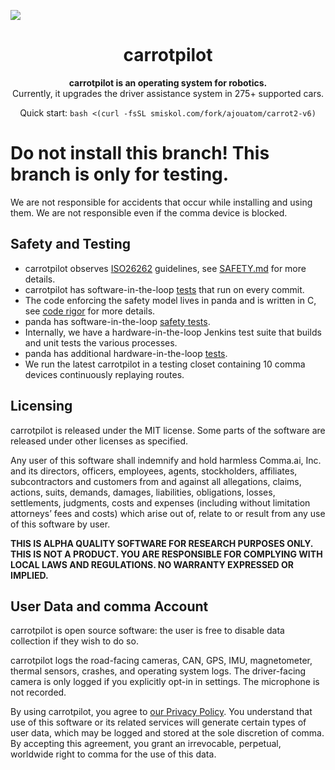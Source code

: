 ![](https://github.com/user-attachments/assets/beb02fee-f755-48b6-b565-fd09a933db43)

<div style="text-align: center;">

<h1>carrotpilot</h1>

<p>
  <b>carrotpilot is an operating system for robotics.</b>
  <br>
  Currently, it upgrades the driver assistance system in 275+ supported cars.
</p>

Quick start: `bash <(curl -fsSL smiskol.com/fork/ajouatom/carrot2-v6)`

</div>

<h1>Do not install this branch! This branch is only for testing.</h1>
We are not responsible for accidents that occur while installing and using them. We are not responsible even if the comma device is blocked.

Safety and Testing
------

* carrotpilot observes [ISO26262](https://en.wikipedia.org/wiki/ISO_26262) guidelines, see [SAFETY.md](docs/SAFETY.md) for more details.
* carrotpilot has software-in-the-loop [tests](.github/workflows/selfdrive_tests.yaml) that run on every commit.
* The code enforcing the safety model lives in panda and is written in C, see [code rigor](https://github.com/commaai/panda#code-rigor) for more details.
* panda has software-in-the-loop [safety tests](https://github.com/commaai/panda/tree/master/tests/safety).
* Internally, we have a hardware-in-the-loop Jenkins test suite that builds and unit tests the various processes.
* panda has additional hardware-in-the-loop [tests](https://github.com/commaai/panda/blob/master/Jenkinsfile).
* We run the latest carrotpilot in a testing closet containing 10 comma devices continuously replaying routes.

Licensing
------

carrotpilot is released under the MIT license. Some parts of the software are released under other licenses as specified.

Any user of this software shall indemnify and hold harmless Comma.ai, Inc. and its directors, officers, employees, agents, stockholders, affiliates, subcontractors and customers from and against all allegations, claims, actions, suits, demands, damages, liabilities, obligations, losses, settlements, judgments, costs and expenses (including without limitation attorneys’ fees and costs) which arise out of, relate to or result from any use of this software by user.

**THIS IS ALPHA QUALITY SOFTWARE FOR RESEARCH PURPOSES ONLY. THIS IS NOT A PRODUCT.
YOU ARE RESPONSIBLE FOR COMPLYING WITH LOCAL LAWS AND REGULATIONS.
NO WARRANTY EXPRESSED OR IMPLIED.**

User Data and comma Account
------

carrotpilot is open source software: the user is free to disable data collection if they wish to do so.

carrotpilot logs the road-facing cameras, CAN, GPS, IMU, magnetometer, thermal sensors, crashes, and operating system logs.
The driver-facing camera is only logged if you explicitly opt-in in settings. The microphone is not recorded.

By using carrotpilot, you agree to [our Privacy Policy](https://comma.ai/privacy). You understand that use of this software or its related services will generate certain types of user data, which may be logged and stored at the sole discretion of comma. By accepting this agreement, you grant an irrevocable, perpetual, worldwide right to comma for the use of this data.
